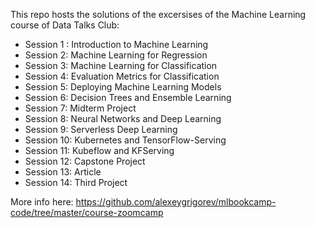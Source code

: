 This repo hosts the solutions of the excersises of the Machine Learning course of Data Talks Club: 

+ Session 1 : Introduction to Machine Learning
+ Session 2: Machine Learning for Regression 
+ Session 3: Machine Learning for Classification 
+ Session 4: Evaluation Metrics for Classification 
+ Session 5: Deploying Machine Learning Models 
+ Session 6: Decision Trees and Ensemble Learning 
+ Session 7: Midterm Project 
+ Session 8: Neural Networks and Deep Learning 
+ Session 9: Serverless Deep Learning 
+ Session 10: Kubernetes and TensorFlow-Serving 
+ Session 11: Kubeflow and KFServing 
+ Session 12: Capstone Project 
+ Session 13: Article
+ Session 14: Third Project

More info here: https://github.com/alexeygrigorev/mlbookcamp-code/tree/master/course-zoomcamp
